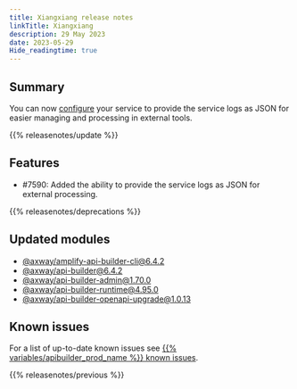 ```yaml
---
title: Xiangxiang release notes
linkTitle: Xiangxiang
description: 29 May 2023
date: 2023-05-29
Hide_readingtime: true
---
```

## Summary
You can now [configure](/docs/how_to/enable_json_service_logs/) your service to provide the service logs as JSON for easier managing and processing in external tools.

{{% releasenotes/update %}}

## Features
* #7590: Added the ability to provide the service logs as JSON for external processing.

{{% releasenotes/deprecations %}}

<!-- Regenerate modules/plugins with api-builder-tools generate-release-notes script -->
## Updated modules
* [@axway/amplify-api-builder-cli@6.4.2](https://www.npmjs.com/package/@axway/amplify-api-builder-cli/v/6.4.2)
* [@axway/api-builder@6.4.2](https://www.npmjs.com/package/@axway/api-builder/v/6.4.2)
* [@axway/api-builder-admin@1.70.0](https://www.npmjs.com/package/@axway/api-builder-admin/v/1.70.0)
* [@axway/api-builder-runtime@4.95.0](https://www.npmjs.com/package/@axway/api-builder-runtime/v/4.95.0)
* [@axway/api-builder-openapi-upgrade@1.0.13](https://www.npmjs.com/package/@axway/api-builder-openapi-upgrade/v/1.0.13)

## Known issues
For a list of up-to-date known issues see [{{% variables/apibuilder_prod_name %}} known issues](/docs/known_issues/).

{{% releasenotes/previous %}}
